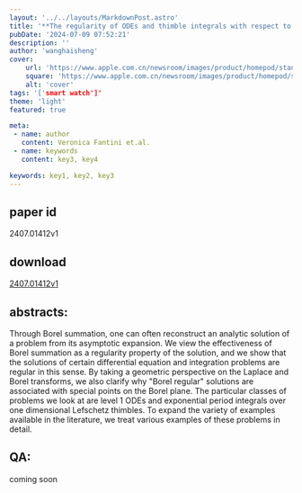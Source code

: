 ```yaml
---
layout: '../../layouts/MarkdownPost.astro'
title: '**The regularity of ODEs and thimble integrals with respect to Borel summation**'
pubDate: '2024-07-09 07:52:21'
description: ''
author: 'wanghaisheng'
cover:
    url: 'https://www.apple.com.cn/newsroom/images/product/homepod/standard/Apple-HomePod-hero-230118_big.jpg.large_2x.jpg'
    square: 'https://www.apple.com.cn/newsroom/images/product/homepod/standard/Apple-HomePod-hero-230118_big.jpg.large_2x.jpg'
    alt: 'cover'
tags: '['smart watch']' 
theme: 'light'
featured: true

meta:
 - name: author
   content: Veronica Fantini et.al.
 - name: keywords
   content: key3, key4

keywords: key1, key2, key3
---
```


## paper id
2407.01412v1
## download
[2407.01412v1](http://arxiv.org/abs/2407.01412v1)
## abstracts:
Through Borel summation, one can often reconstruct an analytic solution of a problem from its asymptotic expansion. We view the effectiveness of Borel summation as a regularity property of the solution, and we show that the solutions of certain differential equation and integration problems are regular in this sense. By taking a geometric perspective on the Laplace and Borel transforms, we also clarify why "Borel regular" solutions are associated with special points on the Borel plane. The particular classes of problems we look at are level 1 ODEs and exponential period integrals over one dimensional Lefschetz thimbles. To expand the variety of examples available in the literature, we treat various examples of these problems in detail.
## QA:
coming soon
